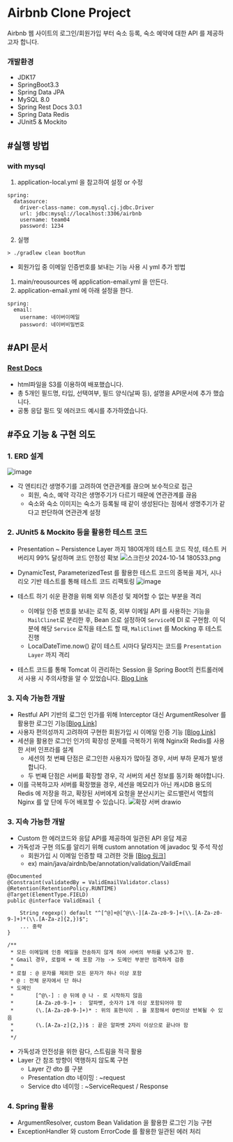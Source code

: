 # Airbnb Clone Project
Airbnb 웹 사이트의 로그인/회원가입 부터 숙소 등록, 숙소 예약에 대한 API 를 제공하고자 합니다.

### 개발환경
* JDK17
* SpringBoot3.3
* Spring Data JPA
* MySQL 8.0
* Spring Rest Docs 3.0.1
* Spring Data Redis
* JUnit5 & Mockito

## #실행 방법
### with mysql
1. application-local.yml 을 참고하여 설정 or 수정
```
spring:
  datasource:
    driver-class-name: com.mysql.cj.jdbc.Driver
    url: jdbc:mysql://localhost:3306/airbnb
    username: team04
    password: 1234
```
2. 실행
```
> ./gradlew clean bootRun 
```

- 회원가입 중 이메일 인증번호를 보내는 기능 사용 시 yml 추가 방법
1. main/reousources 에 application-email.yml 을 만든다.
2. application-email.yml 에 아래 설정을 한다.
```
spring:
  email:
    username: 네이버이메일
    password: 네이버비밀번호
```
## #API 문서
### [Rest Docs](http://restdocs.s3-website.ap-northeast-2.amazonaws.com/)
- html파일을 S3를 이용하여 배포했습니다.
- 총 5개인 필드명, 타입, 선택여부, 필드 양식(날짜 등), 설명을 API문서에 추가 했습니다.
- 공통 응답 필드 및 에러코드 예시를 추가하였습니다.

## #주요 기능 & 구현 의도
### 1. ERD 설계
![image](https://github.com/user-attachments/assets/ce315dbe-1d22-4156-8058-6079317f7e13)
- 각 엔티티간 생명주기를 고려하여 연관관계를 끊으며 보수적으로 접근
  - 회원, 숙소, 예약 각각은 생명주기가 다르기 때문에 연관관계를 끊음
  - 숙소와 숙소 이미지는 숙소가 등록될 때 같이 생성된다는 점에서 생명주기가 같다고 판단하여 연관관계 설정

### 2. JUnit5 & Mockito 등을 활용한 테스트 코드
* Presentation ~ Persistence Layer 까지 180여개의 테스트 코드 작성, 테스트 커버리지 99% 달성하며 코드 안정성 확보
![스크린샷 2024-10-14 180533.png](..%2F..%2F..%2FDesktop%2F%EC%8A%A4%ED%81%AC%EB%A6%B0%EC%83%B7%202024-10-14%20180533.png)

* DynamicTest, ParameterizedTest 를 활용한 테스트 코드의 중복을 제거, 시나리오 기반 테스트를 통해 테스트 코드  리팩토링
![image](https://github.com/user-attachments/assets/fa9175f5-fee4-4b28-afec-d7d1bb26b683)

* 테스트 하기 쉬운 환경을 위해 외부 의존성 및 제어할 수 없는 부분을 격리
  * 이메일 인증 번호를 보내는 로직 중, 외부 이메일 API 를 사용하는 기능을 `MailClinet`로 분리한 후, Bean 으로 설정하여 `Service`에 DI 로 구현함. 이 덕분에 해당 `Service` 로직을 테스트 할 때, `MaliClinet` 를 Mocking 후 테스트 진행
  * LocalDateTime.now() 같이 테스트 시마다 달라지는 코드를 `Presentation Layer` 까지 격리
  
* 테스트 코드를 통해 Tomcat 이 관리하는 Session 을 Spring Boot의 컨트롤러에서 사용 시 주의사항을 알 수 있었습니다. [Blog Link](https://dkswhdgur246.tistory.com/57)
### 3. 지속 가능한 개발
- Restful API 기반의 로그인 인가를 위해 Interceptor 대신 ArgumentResolver 를 활용한 로그인 기능[[Blog Link]](https://dkswhdgur246.tistory.com/61)
- 사용자 편의성까지 고려하여 구현한 회원가입 시 이메일 인증 기능 [[Blog Link]](https://dkswhdgur246.tistory.com/50)
- 세션을 활용한 로그인 인가의 확장성 문제를 극복하기 위해 Nginx와 Redis를 사용한 서버 인프라를 설계
  - 세션의 첫 번째 단점은 로그인한 사용자가 많아질 경우, 서버 부하 문제가 발생합니다.
  - 두 번째 단점은 서버를 확장할 경우, 각 서버의 세션 정보를 동기화 해야합니다.
- 이를 극복하고자 서버를 확장했을 경우, 세션을 메모리가 아닌 캐시DB 용도의 Redis 에 저장을 하고, 확장된 서버에게 요청을 분산시키는 로드밸런서 역할의 Nginx 를 앞 단에 두어 배포할 수 있습니다.
![확장 서버 drawio](https://github.com/user-attachments/assets/34246eb6-4ca1-4137-bed9-a72f917c3522)

### 3. 지속 가능한 개발
- Custom 한 에러코드와 응답 API를 제공하여 일관된 API 응답 제공
- 가독성과 구현 의도를 알리기 위해 custom annotation 에 javadoc 및 주석 작성
  - 회원가입 시 이메일 인증할 때 고려한 것들 [[Blog 링크]](https://dkswhdgur246.tistory.com/50)
  - ex) main/java/airdnb/be/annotation/validation/VaildEmail
```
@Documented
@Constraint(validatedBy = ValidEmailValidator.class)
@Retention(RetentionPolicy.RUNTIME)
@Target(ElementType.FIELD)
public @interface ValidEmail {

    String regexp() default "^[^@]+@[^@\\-][A-Za-z0-9-]+(\\.[A-Za-z0-9-]+)*(\\.[A-Za-z]{2,})$";
    ... 중략
}

/**
 * 모든 이메일에 인증 메일을 전송하지 않게 하여 서버의 부하를 낮추고자 함.
 * Gmail 경우, 로컬에 + 에 포함 가능 -> 도메인 부분만 엄격하게 검증
 *
 * 로컬 : @ 문자를 제외한 모든 문자가 하나 이상 포함
 * @ : 전체 문자에서 단 하나
 * 도메인
 *       [^@\-] : @ 뒤에 @ 나 - 로 시작하지 않음
 *       [A-Za-z0-9-]+ :  알파벳, 숫자가 1개 이상 포함되어야 함
 *       (\.[A-Za-z0-9-]+)* : 위의 표현식이 . 을 포함해서 0번이상 반복될 수 있음
 *       (\.[A-Za-z]{2,})$ : 끝은 알파벳 2자리 이상으로 끝나야 함
 *
 */
```
- 가독성과 안전성을 위한 람다, 스트림을 적극 활용
- Layer 간 참조 방향이 역행하지 않도록 구현
  -  Layer 간 dto 를 구분
  - Presentation dto 네이밍 : ~request
  - Service dto 네이밍 : ~ServiceRequest / Response

### 4. Spring 활용
- ArgumentResolver, custom Bean Validation 을 활용한 로그인 기능 구현
- ExceptionHandler 와 custom ErrorCode 를 활용한 일관된 에러 처리




